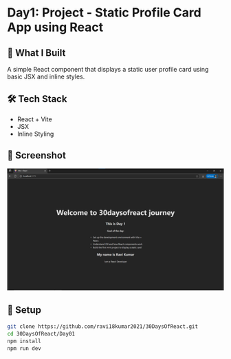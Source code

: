 # Day1: Project - Static Profile Card App using React

## 🚀 What I Built
A simple React component that displays a static user profile card using basic JSX and inline styles.

## 🛠️ Tech Stack
- React + Vite
- JSX
- Inline Styling

## 📸 Screenshot
![Profile Card Screenshot](./screenshot.png)

## 📂 Setup
```bash
git clone https://github.com/ravi18kumar2021/30DaysOfReact.git
cd 30DaysOfReact/Day01
npm install
npm run dev